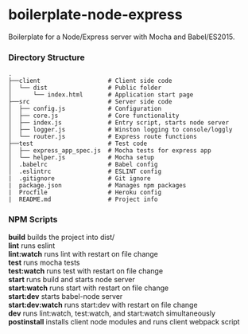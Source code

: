 # boilerplate-node-express

Boilerplate for a Node/Express server with Mocha and Babel/ES2015.

### Directory Structure

```
.
├──client                   # Client side code
│  └── dist                 # Public folder
│      └── index.html       # Application start page
├──src                      # Server side code
│  ├── config.js            # Configuration
│  ├── core.js              # Core functionality
│  ├── index.js             # Entry script, starts node server
│  ├── logger.js            # Winston logging to console/loggly
│  └── router.js            # Express route functions
├──test                     # Test code
│  ├── express_app_spec.js  # Mocha tests for express app
│  └── helper.js            # Mocha setup
│  .babelrc                 # Babel config
│  .eslintrc                # ESLINT config
|  .gitignore               # Git ignore
|  package.json             # Manages npm packages 
|  Procfile                 # Heroku config
|  README.md                # Project info
```

### NPM Scripts

**build** builds the project into dist/  
**lint** runs eslint  
**lint:watch** runs lint with restart on file change  
**test** runs mocha tests  
**test:watch** runs test with restart on file change  
**start** runs build and starts node server  
**start:watch** runs start with restart on file change  
**start:dev** starts babel-node server  
**start:dev:watch** runs start:dev with restart on file change  
**dev** runs lint:watch, test:watch, and start:watch simultaneously  
**postinstall** installs client node modules and runs client webpack script  
